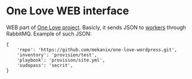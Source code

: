 One Love WEB interface
======================

WEB part of [One Love project](https://github.com/mekanix/one-love). Basicly, it sends JSON to [workers](https://github.com/mekanix/one-love-workers) through RabbitMQ. Example of such JSON:

    {
        'repo': 'https://github.com/mekanix/one-love-wordpress.git',
        'inventory': 'provision/test',
        'playbook': 'provision/site.yml',
        'sudopass': 'secrit',
    }
